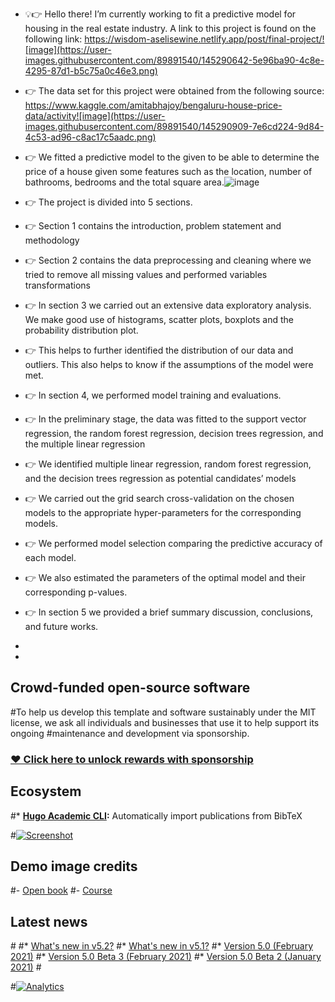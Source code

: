 

- 💡👉 Hello there! I’m currently working to fit a predictive model for housing in the real estate industry.  A link to this project is found on the following link: https://wisdom-aselisewine.netlify.app/post/final-project/![image](https://user-images.githubusercontent.com/89891540/145290642-5e96ba90-4c8e-4295-87d1-b5c75a0c46e3.png)

- 👉 The data set for this project were obtained from the following source: https://www.kaggle.com/amitabhajoy/bengaluru-house-price-data/activity![image](https://user-images.githubusercontent.com/89891540/145290909-7e6cd224-9d84-4c53-ad96-c8ac17c5aadc.png)

- 👉 We fitted a predictive model to the given to be able to determine the price of a house given some features such as the location, number of bathrooms, bedrooms and the total square area.![image](https://user-images.githubusercontent.com/89891540/145290995-c0caa065-ab6a-4c61-91eb-b96c8fded5f9.png)

- 👉 The project is divided into 5 sections.
- 👉 Section 1 contains the introduction, problem statement and methodology
- 👉 Section 2 contains the data preprocessing and cleaning where we tried to remove all missing values and performed variables transformations
-	👉 In section 3 we carried out an extensive data exploratory analysis. We make good use of histograms, scatter plots, boxplots and the probability distribution plot.
-	👉 This helps to further identified the distribution of our data and outliers. This also helps to know if the assumptions of the model were met.
- 👉 In section 4, we performed model training and evaluations. 
- 👉 In the preliminary stage, the data was fitted to the support vector regression, the random forest regression, decision trees regression, and the multiple linear regression
- 👉 We identified multiple linear regression, random forest regression, and the decision trees regression as potential candidates’ models
- 👉 We carried out the grid search cross-validation on the chosen models to the appropriate hyper-parameters for the corresponding models.
- 👉 We performed model selection comparing the predictive accuracy of each model.
- 👉 We also estimated the parameters of the optimal model and their corresponding p-values.
- 👉 In section 5 we provided a brief summary discussion, conclusions, and future works.


-  
- 

## Crowd-funded open-source software

#To help us develop this template and software sustainably under the MIT license, we ask all individuals and businesses that use it to help support its ongoing #maintenance and development via sponsorship.

### [❤️ Click here to unlock rewards with sponsorship](https://wowchemy.com/plans/)

## Ecosystem

#* **[Hugo Academic CLI](https://github.com/wowchemy/hugo-academic-cli):** Automatically import publications from BibTeX

#[![Screenshot](https://raw.githubusercontent.com/wowchemy/wowchemy-hugo-modules/main/academic.png)](https://wowchemy.com)

## Demo image credits

#- [Open book](https://unsplash.com/photos/J4kK8b9Fgj8)
#- [Course](https://unsplash.com/photos/JKUTrJ4vK00)

## Latest news
#<!--START_SECTION:news-->
#* [What&#39;s new in v5.2?](https:&#x2F;&#x2F;wowchemy.com&#x2F;blog&#x2F;v5.2.0&#x2F;)
#* [What&#39;s new in v5.1?](https:&#x2F;&#x2F;wowchemy.com&#x2F;blog&#x2F;v5.1.0&#x2F;)
#* [Version 5.0 (February 2021)](https:&#x2F;&#x2F;wowchemy.com&#x2F;blog&#x2F;v5.0.0&#x2F;)
#* [Version 5.0 Beta 3 (February 2021)](https:&#x2F;&#x2F;wowchemy.com&#x2F;blog&#x2F;v5.0.0-beta.3&#x2F;)
#* [Version 5.0 Beta 2 (January 2021)](https:&#x2F;&#x2F;wowchemy.com&#x2F;blog&#x2F;v5.0.0-beta.2&#x2F;)
#<!--END_SECTION:news-->

#[![Analytics](https://ga-beacon.appspot.com/UA-78646709-2/starter-academic/readme?pixel)](https://github.com/igrigorik/ga-beacon)
